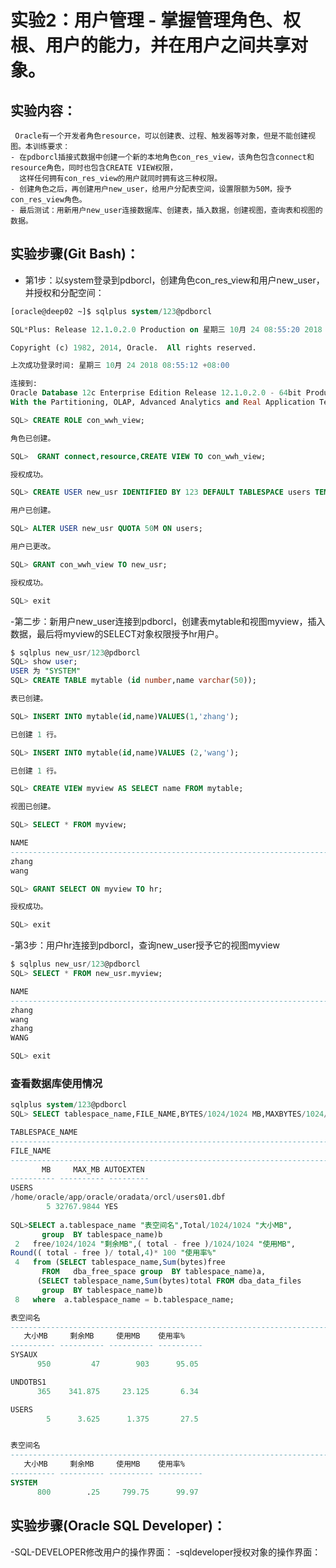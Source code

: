 # 实验2：用户管理 - 掌握管理角色、权根、用户的能力，并在用户之间共享对象。

## 实验内容：
     Oracle有一个开发者角色resource，可以创建表、过程、触发器等对象，但是不能创建视图。本训练要求：
    - 在pdborcl插接式数据中创建一个新的本地角色con_res_view，该角色包含connect和resource角色，同时也包含CREATE VIEW权限，
      这样任何拥有con_res_view的用户就同时拥有这三种权限。
    - 创建角色之后，再创建用户new_user，给用户分配表空间，设置限额为50M，授予con_res_view角色。
    - 最后测试：用新用户new_user连接数据库、创建表，插入数据，创建视图，查询表和视图的数据。
## 实验步骤(Git Bash)：
- 第1步：以system登录到pdborcl，创建角色con_res_view和用户new_user，并授权和分配空间：
```SQL
[oracle@deep02 ~]$ sqlplus system/123@pdborcl

SQL*Plus: Release 12.1.0.2.0 Production on 星期三 10月 24 08:55:20 2018

Copyright (c) 1982, 2014, Oracle.  All rights reserved.

上次成功登录时间: 星期三 10月 24 2018 08:55:12 +08:00

连接到:
Oracle Database 12c Enterprise Edition Release 12.1.0.2.0 - 64bit Production
With the Partitioning, OLAP, Advanced Analytics and Real Application Testing options

SQL> CREATE ROLE con_wwh_view;

角色已创建。

SQL>  GRANT connect,resource,CREATE VIEW TO con_wwh_view;

授权成功。

SQL> CREATE USER new_usr IDENTIFIED BY 123 DEFAULT TABLESPACE users TEMPORARY TABLESPACE temp;

用户已创建。

SQL> ALTER USER new_usr QUOTA 50M ON users;

用户已更改。

SQL> GRANT con_wwh_view TO new_usr;

授权成功。

SQL> exit

```
-第二步：新用户new_user连接到pdborcl，创建表mytable和视图myview，插入数据，最后将myview的SELECT对象权限授予hr用户。
```SQL
$ sqlplus new_usr/123@pdborcl
SQL> show user;
USER 为 "SYSTEM"
SQL> CREATE TABLE mytable (id number,name varchar(50));

表已创建。

SQL> INSERT INTO mytable(id,name)VALUES(1,'zhang');

已创建 1 行。

SQL> INSERT INTO mytable(id,name)VALUES (2,'wang');

已创建 1 行。

SQL> CREATE VIEW myview AS SELECT name FROM mytable;

视图已创建。

SQL> SELECT * FROM myview;

NAME
--------------------------------------------------------------------------------
zhang
wang

SQL> GRANT SELECT ON myview TO hr;

授权成功。

SQL> exit

```

-第3步：用户hr连接到pdborcl，查询new_user授予它的视图myview
```SQL
$ sqlplus new_usr/123@pdborcl
SQL> SELECT * FROM new_usr.myview;

NAME
--------------------------------------------------------------------------------
zhang
wang
zhang
WANG

SQL> exit

```
### 查看数据库使用情况
 ```SQL
 sqlplus system/123@pdborcl
 SQL> SELECT tablespace_name,FILE_NAME,BYTES/1024/1024 MB,MAXBYTES/1024/1024 MAX_MB,autoextensible FROM dba_data_files  WHERE  tablespace_name='USERS';

TABLESPACE_NAME
--------------------------------------------------------------------------------
FILE_NAME
--------------------------------------------------------------------------------
        MB     MAX_MB AUTOEXTEN
---------- ---------- ---------
USERS
/home/oracle/app/oracle/oradata/orcl/users01.dbf
         5 32767.9844 YES
         
SQL>SELECT a.tablespace_name "表空间名",Total/1024/1024 "大小MB",
        group  BY tablespace_name)b
  2   free/1024/1024 "剩余MB",( total - free )/1024/1024 "使用MB",
 Round(( total - free )/ total,4)* 100 "使用率%"
  4   from (SELECT tablespace_name,Sum(bytes)free
        FROM   dba_free_space group  BY tablespace_name)a,
       (SELECT tablespace_name,Sum(bytes)total FROM dba_data_files
        group  BY tablespace_name)b
  8   where  a.tablespace_name = b.tablespace_name;

表空间名
--------------------------------------------------------------------------------
    大小MB     剩余MB     使用MB    使用率%
---------- ---------- ---------- ----------
SYSAUX
       950         47        903      95.05

UNDOTBS1
       365    341.875     23.125       6.34

USERS
         5      3.625      1.375       27.5


表空间名
--------------------------------------------------------------------------------
    大小MB     剩余MB     使用MB    使用率%
---------- ---------- ---------- ----------
SYSTEM
       800        .25     799.75      99.97


 ```
## 实验步骤(Oracle SQL Developer)：
-SQL-DEVELOPER修改用户的操作界面： 
-sqldeveloper授权对象的操作界面： 
